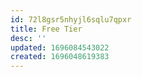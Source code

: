 ```yaml
---
id: 72l8gsr5nhyjl6sqlu7qpxr
title: Free Tier
desc: ''
updated: 1696084543022
created: 1696048619383
---
```

